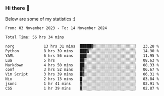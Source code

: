 ### Hi there 👋
Below are some of my statistics :)

<!--START_SECTION:waka-->

```txt
From: 03 November 2023 - To: 14 November 2024

Total Time: 56 hrs 34 mins

norg             13 hrs 31 mins  █████▓░░░░░░░░░░░░░░░░░░░   23.28 %
Python           8 hrs 39 mins   ███▓░░░░░░░░░░░░░░░░░░░░░   14.90 %
YAML             6 hrs 56 mins   ███░░░░░░░░░░░░░░░░░░░░░░   11.95 %
Lua              5 hrs           ██░░░░░░░░░░░░░░░░░░░░░░░   08.63 %
Markdown         4 hrs 50 mins   ██░░░░░░░░░░░░░░░░░░░░░░░   08.33 %
conf             3 hrs 52 mins   █▓░░░░░░░░░░░░░░░░░░░░░░░   06.67 %
Vim Script       3 hrs 39 mins   █▓░░░░░░░░░░░░░░░░░░░░░░░   06.31 %
Nix              2 hrs 13 mins   █░░░░░░░░░░░░░░░░░░░░░░░░   03.84 %
jsonc            1 hr 41 mins    ▓░░░░░░░░░░░░░░░░░░░░░░░░   02.91 %
CSS              1 hr 39 mins    ▓░░░░░░░░░░░░░░░░░░░░░░░░   02.87 %
```

<!--END_SECTION:waka-->

<!--
**KlapenHz/KlapenHz** is a ✨ _special_ ✨ repository because its `README.md` (this file) appears on your GitHub profile.

Here are some ideas to get you started:

- 🔭 I’m currently working on ...
- 🌱 I’m currently learning ...
- 👯 I’m looking to collaborate on ...
- 🤔 I’m looking for help with ...
- 💬 Ask me about ...
- 📫 How to reach me: ...
- 😄 Pronouns: ...
- ⚡ Fun fact: ...
-->

